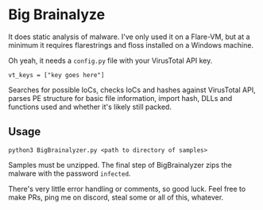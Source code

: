 # Big Brainalyze

It does static analysis of malware. I've only used it on a Flare-VM, but at a minimum it requires flarestrings and floss installed on a Windows machine.

Oh yeah, it needs a `config.py` file with your VirusTotal API key.

```
vt_keys = ["key goes here"]
```

Searches for possible IoCs, checks IoCs and hashes against VirusTotal API, parses PE structure for basic file information, import hash, DLLs and functions used and whether it's likely still packed.

## Usage

```
python3 BigBrainalyzer.py <path to directory of samples>
```

Samples must be unzipped. The final step of BigBrainalyzer zips the malware with the password `infected`.

There's very little error handling or comments, so good luck. Feel free to make PRs, ping me on discord, steal some or all of this, whatever.
